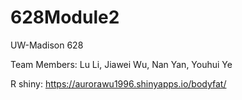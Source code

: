 # 628Module2

UW-Madison 628

Team Members: Lu Li, Jiawei Wu, Nan Yan, Youhui Ye

R shiny: https://aurorawu1996.shinyapps.io/bodyfat/
